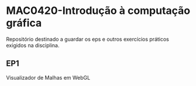 # MAC0420-Introdução à computação gráfica
Repositório destinado a guardar os eps e outros exercícios práticos exigidos na disciplina.

## EP1
Visualizador de Malhas em WebGL